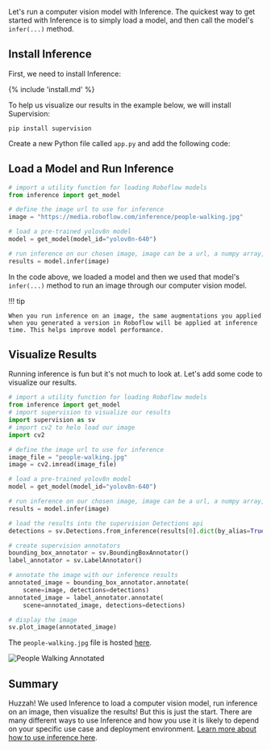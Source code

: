 Let's run a computer vision model with Inference. The quickest way to get started with Inference is to simply load a model, and then call the model's `infer(...)` method.

## Install Inference

First, we need to install Inference:

{% include 'install.md' %}

To help us visualize our results in the example below, we will install Supervision:

```
pip install supervision
```

Create a new Python file called `app.py` and add the following code:

## Load a Model and Run Inference

```python
# import a utility function for loading Roboflow models
from inference import get_model

# define the image url to use for inference
image = "https://media.roboflow.com/inference/people-walking.jpg"

# load a pre-trained yolov8n model
model = get_model(model_id="yolov8n-640")

# run inference on our chosen image, image can be a url, a numpy array, a PIL image, etc.
results = model.infer(image)
```

In the code above, we loaded a model and then we used that model's `infer(...)` method to run an image through our computer vision model.

!!! tip

    When you run inference on an image, the same augmentations you applied when you generated a version in Roboflow will be applied at inference time. This helps improve model performance.

## Visualize Results

Running inference is fun but it's not much to look at. Let's add some code to visualize our results.

```python
# import a utility function for loading Roboflow models
from inference import get_model
# import supervision to visualize our results
import supervision as sv
# import cv2 to helo load our image
import cv2

# define the image url to use for inference
image_file = "people-walking.jpg"
image = cv2.imread(image_file)

# load a pre-trained yolov8n model
model = get_model(model_id="yolov8n-640")

# run inference on our chosen image, image can be a url, a numpy array, a PIL image, etc.
results = model.infer(image)

# load the results into the supervision Detections api
detections = sv.Detections.from_inference(results[0].dict(by_alias=True, exclude_none=True))

# create supervision annotators
bounding_box_annotator = sv.BoundingBoxAnnotator()
label_annotator = sv.LabelAnnotator()

# annotate the image with our inference results
annotated_image = bounding_box_annotator.annotate(
    scene=image, detections=detections)
annotated_image = label_annotator.annotate(
    scene=annotated_image, detections=detections)

# display the image
sv.plot_image(annotated_image)
```

The `people-walking.jpg` file is hosted <a href="https://media.roboflow.com/inference/people-walking.jpg" target="_blank">here</a>.

![People Walking Annotated](https://storage.googleapis.com/com-roboflow-marketing/inference/people-walking-annotated.jpg)

## Summary

Huzzah! We used Inference to load a computer vision model, run inference on an image, then visualize the results! But this is just the start. There are many different ways to use Inference and how you use it is likely to depend on your specific use case and deployment environment. [Learn more about how to use inference here](/quickstart/inference_101/).
